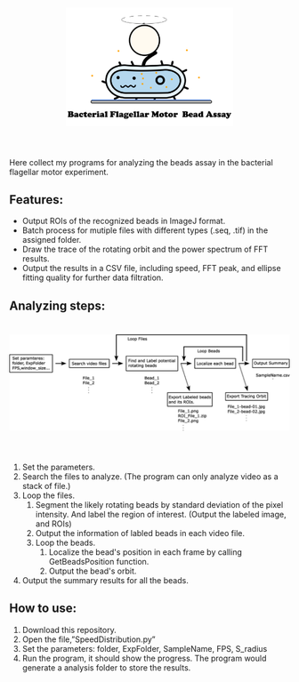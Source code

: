 <h1 align="center">
<img src="BeadsAssayLogo.png" width="300">
</h1><br>

Here collect my programs for analyzing the beads assay in the bacterial flagellar motor experiment.

## Features:
-  Output ROIs of the recognized beads in ImageJ format.
-  Batch process for mutiple files with different types (.seq, .tif) in the assigned folder.
-  Draw the trace of the rotating orbit and the power spectrum of FFT results.
-  Output the results in a CSV file, including speed, FFT peak, and ellipse fitting quality for further data filtration.

## Analyzing steps:
<h1 align="center">
<img src="Structure.jpg" width="600">
</h1><br>

1. Set the parameters.
2. Search the files to analyze. (The program can only analyze video as a stack of file.)
3. Loop the files.
   1. Segment the likely rotating beads by standard deviation of the pixel intensity. And label the region of interest. (Output the labeled image, and ROIs)
   2. Output the information of labled beads in each video file.
   3. Loop the beads.
      1. Localize the bead's position in each frame by calling GetBeadsPosition function.
      2. Output the bead's orbit.
4. Output the summary results for all the beads.

## How to use:
1.	Download this repository.
2.	Open the file,”SpeedDistribution.py”
3.	Set the parameters: folder, ExpFolder, SampleName, FPS, S_radius
4.	Run the program, it should show the progress. The program would generate a analysis folder to store the results.
